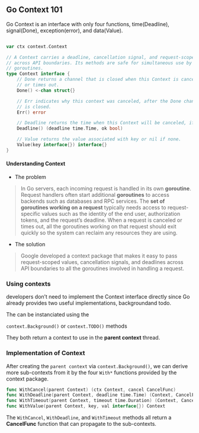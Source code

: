 ## Go Context 101

Go Context is an interface with only four functions, time(Deadline), signal(Done), exception(error), and data(Value).

```go

var ctx context.Context

// A Context carries a deadline, cancellation signal, and request-scoped values
// across API boundaries. Its methods are safe for simultaneous use by multiple
// goroutines.
type Context interface {
    // Done returns a channel that is closed when this Context is canceled
    // or times out.
    Done() <-chan struct{}

    // Err indicates why this context was canceled, after the Done channel
    // is closed.
    Err() error

    // Deadline returns the time when this Context will be canceled, if any. Deadline returns ok==false when no deadline is
    Deadline() (deadline time.Time, ok bool)

    // Value returns the value associated with key or nil if none.
    Value(key interface{}) interface{}
}

```

#### Understanding Context

- The problem

> In Go servers, each incoming request is handled in its own **goroutine**. Request handlers often start additional **goroutines** to access backends such as databases and RPC services. The **set of goroutines working on a request** typically needs access to request-specific values such as the identity of the end user, authorization tokens, and the request’s deadline. When a request is canceled or times out, all the goroutines working on that request should exit quickly so the system can reclaim any resources they are using.

- The solution 

> Google developed a context package that makes it easy to pass request-scoped values, cancellation signals, and deadlines across API boundaries to all the goroutines involved in handling a request.


### Using contexts 

developers don’t need to implement the Context interface directly since Go already provides two useful implementations, backgroundand todo.

The can be instanciated using the 

`context.Background()` or `context.TODO()` methods

They both return a context to use in the **parent context** thread.

### Implementation of Context

After creating the `parent context` via `context.Background()`, we can derive more sub-contexts from it by the four `With*` functions provided by the context package.

```go
func WithCancel(parent Context) (ctx Context, cancel CancelFunc)
func WithDeadline(parent Context, deadline time.Time) (Context, CancelFunc)
func WithTimeout(parent Context, timeout time.Duration) (Context, CancelFunc)
func WithValue(parent Context, key, val interface{}) Context
```

The `WithCancel`, `WithDeadline`, and `WithTimeout` methods all return a **CancelFunc** function that can propagate to the sub-contexts.








